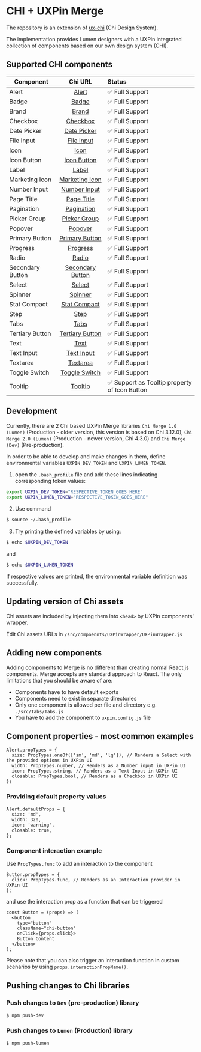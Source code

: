 # CHI + UXPin Merge
The repository is an extension of [ux-chi](https://github.com/CenturyLinkCloud/ux-chi) (Chi Design System).

The implementation provides Lumen designers with a UXPin integrated
collection of components based on our own design system (CHI).

## Supported CHI components

| Component     | Chi URL | Status|
| ------------- |:-------------:| :-----|
| Alert | [Alert](https://assets.ctl.io/chi/4.3.0/templates/portal/#alerts/) | ✅ Full Support |
| Badge | [Badge](https://assets.ctl.io/chi/4.3.0/components/badge/) | ✅ Full Support |
| Brand | [Brand](https://assets.ctl.io/chi/4.3.0/components/brand/) | ✅ Full Support |
| Checkbox | [Checkbox](https://assets.ctl.io/chi/4.3.0/components/forms/checkbox/) | ✅ Full Support |
| Date Picker | [Date Picker](https://assets.ctl.io/chi/4.3.0/components/date-picker/) | ✅ Full Support |
| File Input | [File Input](https://assets.ctl.io/chi/4.3.0/components/forms/file-input/) | ✅ Full Support |
| Icon | [Icon](https://assets.ctl.io/chi/4.3.0/components/icon/) | ✅ Full Support |
| Icon Button | [Icon Button](https://assets.ctl.io/chi/4.3.0/templates/portal/#icons) | ✅ Full Support |
| Label | [Label](https://assets.ctl.io/chi/4.3.0/components/label/) | ✅ Full Support |
| Marketing Icon | [Marketing Icon](https://assets.ctl.io/chi/4.3.0/components/marketing-icon/) | ✅ Full Support |
| Number Input | [Number Input](https://assets.ctl.io/chi/4.3.0/components/forms/number-input/) | ✅ Full Support |
| Page Title | [Page Title](https://assets.ctl.io/chi/4.3.0/templates/portal/#page-title) | ✅ Full Support |
| Pagination | [Pagination](https://assets.ctl.io/chi/4.3.0/components/pagination/) | ✅ Full Support |
| Picker Group | [Picker Group](https://assets.ctl.io/chi/4.3.0/components/picker-group/) | ✅ Full Support |
| Popover | [Popover](https://assets.ctl.io/chi/4.3.0/components/popover/) | ✅ Full Support |
| Primary Button | [Primary Button](https://assets.ctl.io/chi/4.3.0/templates/portal/#buttons) | ✅ Full Support |
| Progress | [Progress](https://assets.ctl.io/chi/4.3.0/components/progress/) | ✅ Full Support |
| Radio | [Radio](https://assets.ctl.io/chi/4.3.0/components/forms/radio-button/) | ✅ Full Support |
| Secondary Button | [Secondary Button](https://assets.ctl.io/chi/4.3.0/templates/portal/#buttons) | ✅ Full Support |
| Select | [Select](https://assets.ctl.io/chi/4.3.0/components/forms/select/) | ✅ Full Support |
| Spinner | [Spinner](https://assets.ctl.io/chi/4.3.0/components/spinner/) | ✅ Full Support |
| Stat Compact | [Stat Compact](https://assets.ctl.io/chi/4.3.0/components/stat/#portal-compact) | ✅ Full Support |
| Step | [Step](https://assets.ctl.io/chi/4.3.0/components/steps/) | ✅ Full Support |
| Tabs | [Tabs](https://assets.ctl.io/chi/4.3.0/components/tabs/) | ✅ Full Support |
| Tertiary Button | [Tertiary Button](https://assets.ctl.io/chi/4.3.0/templates/portal/#buttons) | ✅ Full Support |
| Text | [Text](https://assets.ctl.io/chi/4.3.0/utilities/text/) | ✅ Full Support |
| Text Input | [Text Input](https://assets.ctl.io/chi/4.3.0/components/forms/text-input/) | ✅ Full Support |
| Textarea | [Textarea](https://assets.ctl.io/chi/4.3.0/components/forms/textarea/) | ✅ Full Support |
| Toggle Switch | [Toggle Switch](https://assets.ctl.io/chi/4.3.0/components/forms/toggle-switch/) | ✅ Full Support |
| Tooltip | [Tooltip](https://assets.ctl.io/chi/4.3.0/components/tooltip/) | ✅ Support as Tooltip property of Icon Button |

## Development
Currently, there are 2 Chi based UXPin Merge libraries `Chi Merge 1.0 (Lumen)` (Production - older version, this version is based on Chi 3.12.0),  `Chi Merge 2.0 (Lumen)` (Production - newer version, Chi 4.3.0) and `Chi Merge (Dev)` (Pre-production).

In order to be able to develop and make changes in them,
define environmental variables `UXPIN_DEV_TOKEN` and `UXPIN_LUMEN_TOKEN`.

1. open the `.bash_profile` file and add these lines indicating corresponding token values:
```sh
export UXPIN_DEV_TOKEN="RESPECTIVE_TOKEN_GOES_HERE"
export UXPIN_LUMEN_TOKEN="RESPECTIVE_TOKEN_GOES_HERE"
```

2. Use command
```sh
$ source ~/.bash_profile
```

3. Try printing the defined variables by using:
```sh
$ echo $UXPIN_DEV_TOKEN
```
and
```sh
$ echo $UXPIN_LUMEN_TOKEN
```
If respective values are printed, the environmental variable definition was successfully.

## Updating version of Chi assets
Chi assets are included by injecting them into `<head>` by UXPin components' wrapper.

Edit Chi assets URLs in `/src/compoennts/UXPinWrapper/UXPinWrapper.js`

## Adding new components
Adding components to Merge is no different than creating normal React.js components.
Merge accepts any standard approach to React. The only limitations that you should be aware of are:
* Components have to have default exports
* Components need to exist in separate directories
* Only one component is allowed per file and directory e.g. `./src/Tabs/Tabs.js`
* You have to add the component to `uxpin.config.js` file

## Component properties - most common examples

```JS
Alert.propTypes = {
  size: PropTypes.oneOf(['sm', 'md', 'lg']), // Renders a Select with the provided options in UXPin UI
  width: PropTypes.number, // Renders as a Number input in UXPin UI
  icon: PropTypes.string, // Renders as a Text Input in UXPin UI
  closable: PropTypes.bool, // Renders as a Checkbox in UXPin UI
};
```

### Providing default property values
```JS
Alert.defaultProps = {
  size: 'md',
  width: 320,
  icon: 'warning',
  closable: true,
};
```

### Component interaction example
Use `PropTypes.func` to add an interaction to the component
```JS
Button.propTypes = {
  click: PropTypes.func, // Renders as an Interaction provider in UXPin UI
};
```
and use the interaction prop as a function that can be triggered
```JS
const Button = (props) => (
  <button
    type="button"
    className="chi-button"
    onClick={props.click}>
    Button Content
  </button>
);
```
Please note that you can also trigger an interaction function in custom scenarios  by using `props.interactionPropName()`.

## Pushing changes to Chi libraries

### Push changes to `Dev` (pre-production) library
```sh
$ npm push-dev
```

### Push changes to `Lumen` (Production) library
```sh
$ npm push-lumen
```
